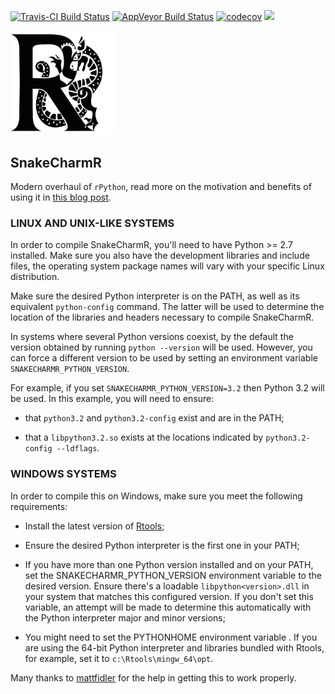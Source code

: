 
<!-- README.md is generated from README.Rmd. Please edit that file -->
[![Travis-CI Build Status](https://travis-ci.org/asieira/SnakeCharmR.svg?branch=master)](https://travis-ci.org/asieira/SnakeCharmR) [![AppVeyor Build Status](https://ci.appveyor.com/api/projects/status/github/asieira/SnakeCharmR?branch=master&svg=true)](https://ci.appveyor.com/project/asieira/SnakeCharmR) [![codecov](https://codecov.io/gh/asieira/SnakeCharmR/branch/master/graph/badge.svg)](https://codecov.io/gh/asieira/SnakeCharmR) [![](https://cranlogs.r-pkg.org/badges/grand-total/SnakeCharmR)](https://cran.rstudio.com/web/packages/SnakeCharmR/index.html)

<img src="tools/snaker.jpg" width="33%"/>

SnakeCharmR
-----------

Modern overhaul of `rPython`, read more on the motivation and benefits of using it in [this blog post](https://asieira.github.io/introducing-snakecharmr.html).

### LINUX AND UNIX-LIKE SYSTEMS

In order to compile SnakeCharmR, you'll need to have Python &gt;= 2.7 installed. Make sure you also have the development libraries and include files, the operating system package names will vary with your specific Linux distribution.

Make sure the desired Python interpreter is on the PATH, as well as its equivalent `python-config` command. The latter will be used to determine the location of the libraries and headers necessary to compile SnakeCharmR.

In systems where several Python versions coexist, by the default the version obtained by running `python --version` will be used. However, you can force a different version to be used by setting an environment variable `SNAKECHARMR_PYTHON_VERSION`.

For example, if you set `SNAKECHARMR_PYTHON_VERSION=3.2` then Python 3.2 will be used. In this example, you will need to ensure:

-   that `python3.2` and `python3.2-config` exist and are in the PATH;

-   that a `libpython3.2.so` exists at the locations indicated by `python3.2-config --ldflags`.

### WINDOWS SYSTEMS

In order to compile this on Windows, make sure you meet the following requirements:

-   Install the latest version of [Rtools](https://cran.r-project.org/bin/windows/Rtools/);

-   Ensure the desired Python interpreter is the first one in your PATH;

-   If you have more than one Python version installed and on your PATH, set the SNAKECHARMR\_PYTHON\_VERSION environment variable to the desired version. Ensure there's a loadable `libpython<version>.dll` in your system that matches this configured version. If you don't set this variable, an attempt will be made to determine this automatically with the Python interpreter major and minor versions;

-   You might need to set the PYTHONHOME environment variable . If you are using the 64-bit Python interpreter and libraries bundled with Rtools, for example, set it to `c:\Rtools\mingw_64\opt`.

Many thanks to [mattfidler](https://github.com/mattfidler) for the help in getting this to work properly.
